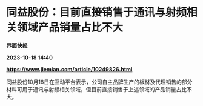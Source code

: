 # 同益股份：目前直接销售于通讯与射频相关领域产品销量占比不大
**界面快报**

**2023-10-18 14:40**

**https://www.jiemian.com/article/10249826.html**

同益股份10月18日在互动平台表示，公司自主品牌生产的板材及代理销售的部分材料可用于通讯与射频相关领域，但目前直接销售于上述领域的产品销量占比不大。